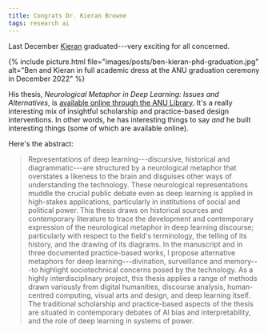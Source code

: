 ```yaml
---
title: Congrats Dr. Kieran Browne
tags: research ai
---
```


Last December [Kieran](https://kieranbrowne.com) graduated---very exciting for
all concerned.

{% include picture.html file="images/posts/ben-kieran-phd-graduation.jpg" alt="Ben and Kieran in full academic dress at the ANU graduation ceremony in December 2022" %}

His thesis, _Neurological Metaphor in Deep Learning: Issues and Alternatives_,
is [available online through the ANU
Library](https://openresearch-repository.anu.edu.au/handle/1885/274243). It's a
really interesting mix of insightful scholarship and practice-based design
interventions. In other words, he has interesting things to say _and_ he built
interesting things (some of which are available online).

Here's the abstract:

> Representations of deep learning---discursive, historical and
> diagrammatic---are structured by a neurological metaphor that overstates a
> likeness to the brain and disguises other ways of understanding the
> technology. These neurological representations muddle the crucial public
> debate even as deep learning is applied in high-stakes applications,
> particularly in institutions of social and political power. This thesis draws
> on historical sources and contemporary literature to trace the development and
> contemporary expression of the neurological metaphor in deep learning
> discourse; particularly with respect to the field's terminology, the telling
> of its history, and the drawing of its diagrams. In the manuscript and in
> three documented practice-based works, I propose alternative metaphors for
> deep learning---divination, surveillance and memory---to highlight
> sociotechnical concerns posed by the technology. As a highly interdisciplinary
> project, this thesis applies a range of methods drawn variously from digital
> humanities, discourse analysis, human-centred computing, visual arts and
> design, and deep learning itself. The traditional scholarship and
> practice-based aspects of the thesis are situated in contemporary debates of
> AI bias and interpretability, and the role of deep learning in systems of
> power.
